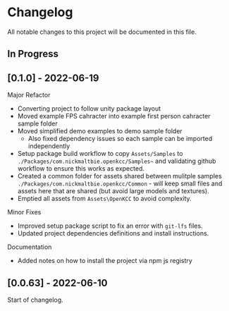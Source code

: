 # Changelog

All notable changes to this project will be documented in this file.

## In Progress

## [0.1.0] - 2022-06-19

Major Refactor

* Converting project to follow unity package layout
* Moved example FPS cahracter into example first person cahracter sample folder
* Moved simplified demo examples to demo sample folder
  * Also fixed dependency issues so each sample can be imported independently
* Setup package build workflow to copy `Assets/Samples` to
  `./Packages/com.nickmaltbie.openkcc/Samples~` and validating github workflow
  to ensure this works as expected.
* Created a common folder for assets shared between mulitple samples
  `./Packages/com.nickmaltbie.openkcc/Common` - will keep small files
  and assets here that are shared (but avoid large models and textures).
* Emptied all assets from `Assets\OpenKCC` to avoid complexity.

Minor Fixes

* Improved setup package script to fix an error with `git-lfs` files.
* Updated project dependencies definitions and install instructions.

Documentation

* Added notes on how to install the project via npm js registry

## [0.0.63] - 2022-06-10

Start of changelog.
